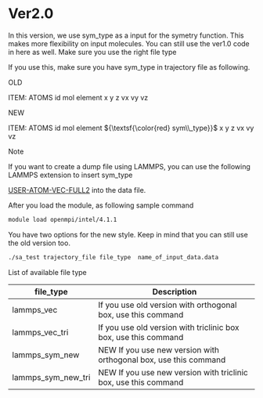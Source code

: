 # Ver2.0
<p align="justify"> 


  
In this version, we use sym_type as a input for the symetry function. This makes more flexibility on input molecules. You can still use the ver1.0 code in here as well. Make sure you use the right file type

If you use this, make sure you have sym_type in trajectory file as following.

OLD

ITEM: ATOMS id mol element x y z vx vy vz

NEW

ITEM: ATOMS id mol element ${\textsf{\color{red} sym\\_type}}$  x y z vx vy vz

> [!NOTE]
> If you want to create a dump file using LAMMPS, you can use the following LAMMPS extension to insert sym_type
> 
> <a class="reference external" href="https://github.com/rogalj/classifierCVs/tree/main/USER-ATOM-VEC-FULL2">USER-ATOM-VEC-FULL2</a> into the data file.


After you load the module, as following
sample command
  ```bash
module load openmpi/intel/4.1.1
```
You have two options for the new style. Keep in mind that you can still use the old version too. 

  ```bash
./sa_test trajectory_file file_type  name_of_input_data.data
```

List of available file type

| file_type     | Description |
| ------------- | ------------- |
| lammps_vec  | If you use old version with orthogonal box, use this command |
| lammps_vec_tri  | If you use old version with triclinic box box, use this command |
|lammps_sym_new | NEW If you use new version with orthogonal box, use this command|
|lammps_sym_new_tri|NEW If you use new version with triclinic box, use this command|


</p>
